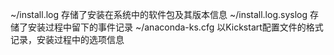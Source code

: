 ~/install.log 存储了安装在系统中的软件包及其版本信息 
~/install.log.syslog 存储了安装过程中留下的事件记录 
~/anaconda-ks.cfg 以Kickstart配置文件的格式记录，安装过程中的选项信息 
